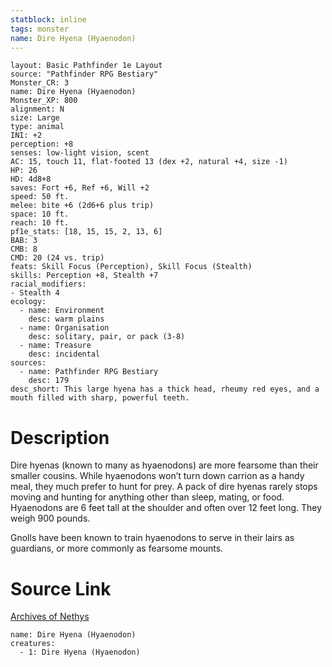 ```yaml
---
statblock: inline
tags: monster
name: Dire Hyena (Hyaenodon)
---
```

```statblock
layout: Basic Pathfinder 1e Layout
source: "Pathfinder RPG Bestiary"
Monster_CR: 3
name: Dire Hyena (Hyaenodon)
Monster_XP: 800
alignment: N
size: Large
type: animal
INI: +2
perception: +8
senses: low-light vision, scent
AC: 15, touch 11, flat-footed 13 (dex +2, natural +4, size -1)
HP: 26
HD: 4d8+8
saves: Fort +6, Ref +6, Will +2
speed: 50 ft.
melee: bite +6 (2d6+6 plus trip)
space: 10 ft.
reach: 10 ft.
pf1e_stats: [18, 15, 15, 2, 13, 6]
BAB: 3
CMB: 8
CMD: 20 (24 vs. trip)
feats: Skill Focus (Perception), Skill Focus (Stealth)
skills: Perception +8, Stealth +7
racial_modifiers:
- Stealth 4
ecology:
  - name: Environment
    desc: warm plains
  - name: Organisation
    desc: solitary, pair, or pack (3-8)
  - name: Treasure
    desc: incidental
sources:
  - name: Pathfinder RPG Bestiary
    desc: 179
desc_short: This large hyena has a thick head, rheumy red eyes, and a mouth filled with sharp, powerful teeth.
```
# Description
Dire hyenas (known to many as hyaenodons) are more fearsome than their smaller cousins. While hyaenodons won’t turn down carrion as a handy meal, they much prefer to hunt for prey. A pack of dire hyenas rarely stops moving and hunting for anything other than sleep, mating, or food. Hyaenodons are 6 feet tall at the shoulder and often over 12 feet long. They weigh 900 pounds.

Gnolls have been known to train hyaenodons to serve in their lairs as guardians, or more commonly as fearsome mounts.
# Source Link
[Archives of Nethys](https://aonprd.com/MonsterDisplay.aspx?ItemName=Dire%20Hyena%20(Hyaenodon))
```encounter-table
name: Dire Hyena (Hyaenodon)
creatures:
  - 1: Dire Hyena (Hyaenodon)
```
